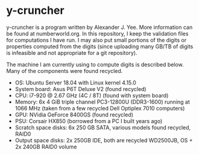 # y-cruncher

y-cruncher is a program written by Alexander J. Yee. More information can be
found at numberworld.org. In this repository, I keep the validation files for
computations I have run. I may also put small portions of the digits or
properties computed from the digits (since uploading many GB/TB of digits is
infeasible and not appropriate for a git repository).

The machine I am currently using to compute digits is described below. Many of
the components were found recycled.

- OS: Ubuntu Server 18.04 with Linux kernel 4.15.0
- System board: Asus P6T Deluxe V2 (found recycled)
- CPU: i7-920 @ 2.67 GHz (4C / 8T) (found with system board)
- Memory: 6x 4 GiB triple channel PC3-12800U (DDR3-1600) running at 1066 MHz
(taken from a few recycled Dell Optiplex 7010 computers)
- GPU: NVidia GeForce 8400GS (found recycled)
- PSU: Corsair HX850 (borrowed from a PC I built years ago)
- Scratch space disks: 6x 250 GB SATA, various models found recycled, RAID0
- Output space disks: 2x 250GB IDE, both are recycled WD2500JB, OS + 2x 240GB
RAID0 volume
